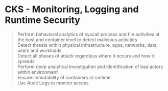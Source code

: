 # CKS - Monitoring, Logging and Runtime Security

> Perform behavioral analytics of syscall process and file activities at the host and container level to 
detect malicious activities  
> Detect threats within physical infrastructure, apps, networks, data, users and workloads  
> Detect all phases of attack regardless where it occurs and how it spreads  
> Perform deep analytical investigation and identification of bad actors within environment  
> Ensure immutability of containers at runtime  
> Use Audit Logs to monitor access
